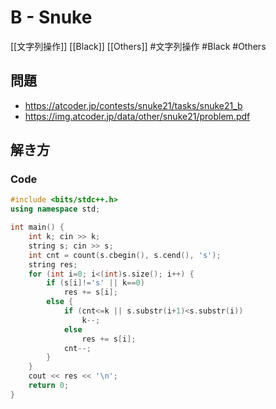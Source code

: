 # B - Snuke
[[文字列操作]] [[Black]] [[Others]]
#文字列操作 #Black #Others 

## 問題
- https://atcoder.jp/contests/snuke21/tasks/snuke21_b
- https://img.atcoder.jp/data/other/snuke21/problem.pdf

## 解き方
### Code
```c++
#include <bits/stdc++.h>
using namespace std;

int main() {
	int k; cin >> k;
	string s; cin >> s;
	int cnt = count(s.cbegin(), s.cend(), 's');
	string res;
	for (int i=0; i<(int)s.size(); i++) {
		if (s[i]!='s' || k==0)
			res += s[i];
		else {
			if (cnt<=k || s.substr(i+1)<s.substr(i))
				k--;
			else
				res += s[i];
			cnt--;
		}
	}
	cout << res << '\n';
	return 0;
}
```